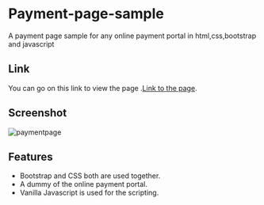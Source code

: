 
# Payment-page-sample
A payment page sample for any online payment portal in html,css,bootstrap and javascript

## Link
You can go on this link to view the page .[Link to the page](http://paymentpage.freetzi.com).

## Screenshot

![paymentpage](https://user-images.githubusercontent.com/17093626/43095108-584e2958-8ed2-11e8-920b-40f175fb2271.png)

## Features

- Bootstrap and CSS both are used together.
- A dummy of the online payment portal.
- Vanilla Javascript is used for the scripting.

